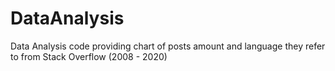 # DataAnalysis
Data Analysis code providing chart of posts amount and language they refer to from Stack Overflow (2008 - 2020)

